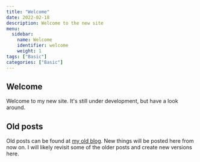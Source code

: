 ```yaml
---
title: "Welcome"
date: 2022-02-18
description: Welcome to the new site
menu:
  sidebar:
    name: Welcome
    identifier: welcome
    weight: 1
tags: ["Basic"]
categories: ["Basic"]
---
```


## Welcome
Welcome to my new site. It's still under development, but have a look around.

## Old posts
Old posts can be found at
[my old blog](https://1c683053382da213d2d50bba012e9a36.blogspot.com).
New things will be posted here from now on. I will likely revisit some of the
older posts and create new versions here.
